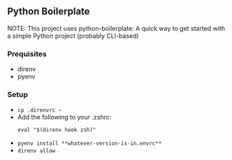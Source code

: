 ## Python Boilerplate
NOTE: This project uses python-boilerplate: A quick way to get started with a simple Python project (probably CLI-based)

### Prequisites

* direnv
* pyenv

### Setup

* `cp .direnvrc ~`
* Add the following to your .zshrc:
    ```
    eval "$(direnv hook zsh)"
    ```
* `pyenv install **whatever-version-is-in.envrc**`
* `direnv allow`
